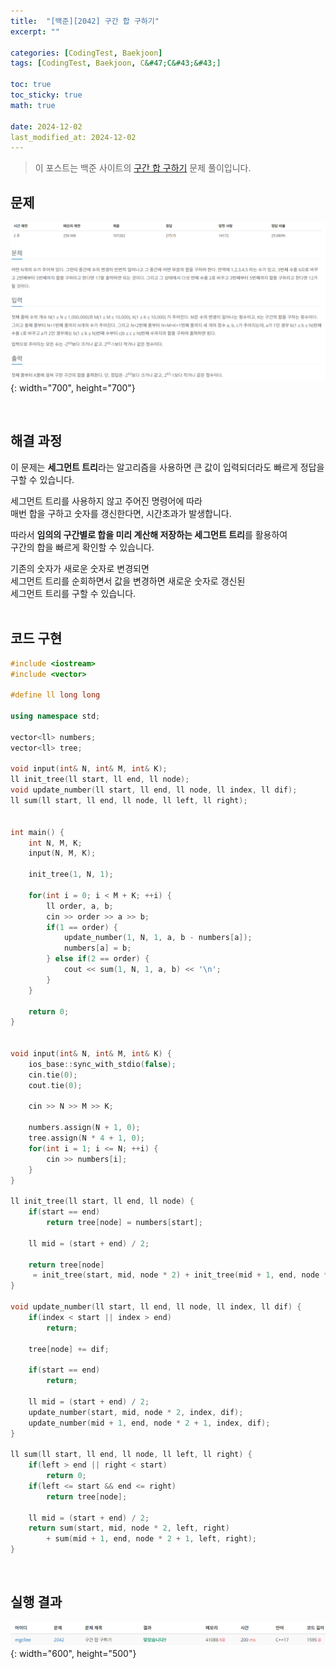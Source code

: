 ```yaml
---
title:  "[백준][2042] 구간 합 구하기"
excerpt: ""

categories: [CodingTest, Baekjoon]
tags: [CodingTest, Baekjoon, C&#47;C&#43;&#43;]

toc: true
toc_sticky: true
math: true
 
date: 2024-12-02
last_modified_at: 2024-12-02
---
```


> 이 포스트는 백준 사이트의 [구간 합 구하기](https://www.acmicpc.net/problem/2042) 문제 풀이입니다.  

## 문제

![문제](/assets/img/Boj/구간합구하기_문제.png){: width="700", height="700"}  

<br/>

## 해결 과정

이 문제는 **세그먼트 트리**라는 알고리즘을 사용하면 큰 값이 입력되더라도 빠르게 정답을 구할 수 있습니다.  

세그먼트 트리를 사용하지 않고 주어진 명령어에 따라  
매번 합을 구하고 숫자를 갱신한다면, 시간초과가 발생합니다.  

따라서 **임의의 구간별로 합을 미리 계산해 저장하는 세그먼트 트리**를 활용하여  
구간의 합을 빠르게 확인할 수 있습니다.  

기존의 숫자가 새로운 숫자로 변경되면  
세그먼트 트리를 순회하면서 값을 변경하면 새로운 숫자로 갱신된  
세그먼트 트리를 구할 수 있습니다.  
<br/>

## 코드 구현

```c++
#include <iostream>
#include <vector>

#define ll long long

using namespace std;

vector<ll> numbers;
vector<ll> tree;

void input(int& N, int& M, int& K);
ll init_tree(ll start, ll end, ll node);
void update_number(ll start, ll end, ll node, ll index, ll dif);
ll sum(ll start, ll end, ll node, ll left, ll right);


int main() {
	int N, M, K;
    input(N, M, K);

	init_tree(1, N, 1);

	for(int i = 0; i < M + K; ++i) {
		ll order, a, b;
		cin >> order >> a >> b;
		if(1 == order) {
			update_number(1, N, 1, a, b - numbers[a]);
			numbers[a] = b;
		} else if(2 == order) {
			cout << sum(1, N, 1, a, b) << '\n';
		}
	}

	return 0;
}


void input(int& N, int& M, int& K) {
    ios_base::sync_with_stdio(false);
	cin.tie(0);
	cout.tie(0);

	cin >> N >> M >> K;
	
	numbers.assign(N + 1, 0);
	tree.assign(N * 4 + 1, 0);
	for(int i = 1; i <= N; ++i) {
		cin >> numbers[i];
	}
}

ll init_tree(ll start, ll end, ll node) {
	if(start == end) 
		return tree[node] = numbers[start];
	
	ll mid = (start + end) / 2;

	return tree[node]
	 = init_tree(start, mid, node * 2) + init_tree(mid + 1, end, node * 2 + 1);
}

void update_number(ll start, ll end, ll node, ll index, ll dif) {
	if(index < start || index > end)
		return;
	
	tree[node] += dif;

	if(start == end)
		return;
	
	ll mid = (start + end) / 2;
	update_number(start, mid, node * 2, index, dif);
	update_number(mid + 1, end, node * 2 + 1, index, dif);
}

ll sum(ll start, ll end, ll node, ll left, ll right) {
	if(left > end || right < start)
		return 0;
	if(left <= start && end <= right)
		return tree[node];
	
	ll mid = (start + end) / 2;
	return sum(start, mid, node * 2, left, right)
		+ sum(mid + 1, end, node * 2 + 1, left, right);
}
```

<br/>

## 실행 결과

![결과](/assets/img/Boj/구간합구하기_결과.png){: width="600", height="500"}  

<br/>